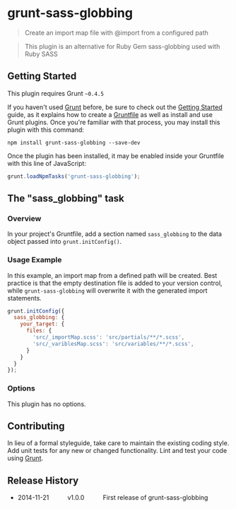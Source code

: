 # grunt-sass-globbing

> Create an import map file with @import from a configured path

> This plugin is an alternative for Ruby Gem sass-globbing used with Ruby SASS

## Getting Started

This plugin requires Grunt `~0.4.5`

If you haven't used [Grunt](http://gruntjs.com/) before, be sure to check out the [Getting Started](http://gruntjs.com/getting-started) guide, as it explains how to create a [Gruntfile](http://gruntjs.com/sample-gruntfile) as well as install and use Grunt plugins. Once you're familiar with that process, you may install this plugin with this command:

```shell
npm install grunt-sass-globbing --save-dev
```

Once the plugin has been installed, it may be enabled inside your Gruntfile with this line of JavaScript:

```js
grunt.loadNpmTasks('grunt-sass-globbing');
```

## The "sass_globbing" task

### Overview

In your project's Gruntfile, add a section named `sass_globbing` to the data object passed into `grunt.initConfig()`.

### Usage Example

In this example, an import map from a defined path will be created. Best practice is that the empty destination file is added to your version control, while `grunt-sass-globbing` will overwrite it with the generated import statements.

```js
grunt.initConfig({
  sass_globbing: {
    your_target: {
      files: {
        'src/_importMap.scss': 'src/partials/**/*.scss',
        'src/_variblesMap.scss': 'src/variables/**/*.scss',
      }
    }
  }
});
```

### Options

This plugin has no options.

## Contributing

In lieu of a formal styleguide, take care to maintain the existing coding style. Add unit tests for any new or changed functionality. Lint and test your code using [Grunt](http://gruntjs.com/).

## Release History

*	2014-11-21   v1.0.0   First release of grunt-sass-globbing
